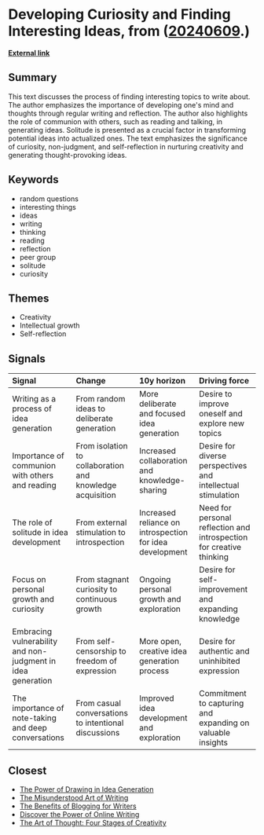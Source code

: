 # __Developing Curiosity and Finding Interesting Ideas__, from ([20240609](https://kghosh.substack.com/p/20240609).)

__[External link](https://www.henrikkarlsson.xyz/p/interesting-ideas)__



## Summary

This text discusses the process of finding interesting topics to write about. The author emphasizes the importance of developing one's mind and thoughts through regular writing and reflection. The author also highlights the role of communion with others, such as reading and talking, in generating ideas. Solitude is presented as a crucial factor in transforming potential ideas into actualized ones. The text emphasizes the significance of curiosity, non-judgment, and self-reflection in nurturing creativity and generating thought-provoking ideas.

## Keywords

* random questions
* interesting things
* ideas
* writing
* thinking
* reading
* reflection
* peer group
* solitude
* curiosity

## Themes

* Creativity
* Intellectual growth
* Self-reflection

## Signals

| Signal                                                      | Change                                                    | 10y horizon                                              | Driving force                                                        |
|:------------------------------------------------------------|:----------------------------------------------------------|:---------------------------------------------------------|:---------------------------------------------------------------------|
| Writing as a process of idea generation                     | From random ideas to deliberate generation                | More deliberate and focused idea generation              | Desire to improve oneself and explore new topics                     |
| Importance of communion with others and reading             | From isolation to collaboration and knowledge acquisition | Increased collaboration and knowledge-sharing            | Desire for diverse perspectives and intellectual stimulation         |
| The role of solitude in idea development                    | From external stimulation to introspection                | Increased reliance on introspection for idea development | Need for personal reflection and introspection for creative thinking |
| Focus on personal growth and curiosity                      | From stagnant curiosity to continuous growth              | Ongoing personal growth and exploration                  | Desire for self-improvement and expanding knowledge                  |
| Embracing vulnerability and non-judgment in idea generation | From self-censorship to freedom of expression             | More open, creative idea generation process              | Desire for authentic and uninhibited expression                      |
| The importance of note-taking and deep conversations        | From casual conversations to intentional discussions      | Improved idea development and exploration                | Commitment to capturing and expanding on valuable insights           |

## Closest

* [The Power of Drawing in Idea Generation](094e056f091942a96a446d8401432eb8)
* [The Misunderstood Art of Writing](084d5851e2f7a188dcc1d0f7e364f444)
* [The Benefits of Blogging for Writers](6b3692a1d1a6c0c95fdf258204f85ebb)
* [Discover the Power of Online Writing](46b4e8c6a339d8aca69fb892aae8f981)
* [The Art of Thought: Four Stages of Creativity](3afedfeeb9568b51e6c20d086a734e92)